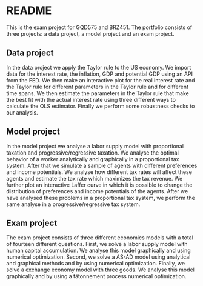 # README

This is the exam project for GQD575 and BRZ451. The portfolio consists of three projects: a data project, a model project and an exam project.


## Data project
In the data project we apply the Taylor rule to the US economy. We import data for the interest rate, the inflation, GDP and potential GDP using an API from the FED. We then make an interactive plot for the real interest rate and the Taylor rule for different parameters in the Taylor rule and for different time spans. We then estimate the parameters in the Taylor rule that make the best fit with the actual interest rate using three different ways to calculate the OLS estimator. Finally we perform some robustness checks to our analysis.

## Model project
In the model project we analyse a labor supply model with proportional taxation and progressive/regressive taxation. We analyse the optimal behavior of a worker analytically and graphically in a proportional tax system. After that we simulate a sample of agents with different preferences and income potentials. We analyse how different tax rates will affect these agents and estimate the tax rate which maximizes the tax revenue. We further plot an interactive Laffer curve in which it is possible to change the distribution of preferences and income potentials of the agents. After we have analysed these problems in a proportional tax system, we perform the same analyse in a progressive/regressive tax system.


## Exam project
The exam project consists of three different economics models with a total of fourteen different questions. First, we solve a labor supply model with human capital accumulation. We analyse this model graphically and using numerical optimization. Second, we solve a AS-AD model using analytical and graphical methods and by using numerical optimization. Finally, we solve a exchange economy model with three goods. We analyse this model graphically and by using a tâtonnement process numerical optimization.

